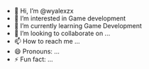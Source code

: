 - 👋 Hi, I’m @wyalexzx
- 👀 I’m interested in Game development
- 🌱 I’m currently learning Game Development 
- 💞️ I’m looking to collaborate on ...
- 📫 How to reach me ...
- 😄 Pronouns: ...
- ⚡ Fun fact: ...

<!---
wyalexzx/wyalexzx is a ✨ special ✨ repository because its `README.md` (this file) appears on your GitHub profile.
You can click the Preview link to take a look at your changes.
--->
